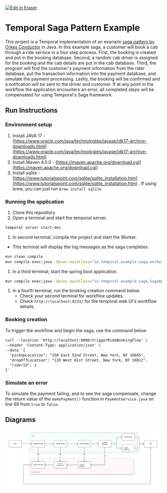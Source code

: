 <p><a target="_blank" href="https://app.eraser.io/workspace/zH8u7jsYJsNPrsoeE8PQ" id="edit-in-eraser-github-link"><img alt="Edit in Eraser" src="https://firebasestorage.googleapis.com/v0/b/second-petal-295822.appspot.com/o/images%2Fgithub%2FOpen%20in%20Eraser.svg?alt=media&amp;token=968381c8-a7e7-472a-8ed6-4a6626da5501"></a></p>

# Temporal Saga Pattern Example
This project is a Temporal implementation of an example [﻿saga pattern by Orkes Conductor](https://github.com/conductor-sdk/conductor-examples-saga-pattern) in Java. In this example saga, a customer will book a cab through a ride service in a four step process. First, the booking is created and put in the booking database. Second, a random cab driver is assigned for the booking and the cab details are put in the cab database. Third, the program will find the customer's payment information from the rider database, put the transaction information into the payment database, and simulate the payment processing. Lastly, the booking will be confirmed and a notifcation will be sent to the driver and customer. If at any point in the workflow the application encounters an error, all completed steps will be compensated for using Temporal's Saga framework.

## Run Instructions
### Environment setup
1. Install JAVA 17 - [﻿https://www.oracle.com/java/technologies/javase/jdk17-archive-downloads.html](https://www.oracle.com/java/technologies/javase/jdk17-archive-downloads.html) 
2. Install Maven 4.0.0 - [﻿https://maven.apache.org/download.cgi](https://maven.apache.org/download.cgi) 
3. Install sqlite - [﻿https://www.tutorialspoint.com/sqlite/sqlite_installation.htm](https://www.tutorialspoint.com/sqlite/sqlite_installation.htm) .
If using brew, you can just run `brew install sqlite` 
### Running the application
1. Clone this repository
2. Open a terminal and start the temporal server.
```bash
temporal server start-dev
```
1. In second terminal, compile the project and start the Worker.
- This terminal will display the log messages as the saga completes.
```bash
mvn clean compile
mvn compile exec:java -Dexec.mainClass="io.temporal.example.saga.workers.SagaWorker"
```
1. In a third terminal, start the spring boot application.
```bash
mvn compile exec:java -Dexec.mainClass="io.temporal.example.saga.SagaApplication"
```
1. In a fourth terminal, run the booking creation command below.
    - Check your second terminal for workflow updates.
    - Check `http://localhost:8233/`  for the temporal web UI's workflow details.
### Booking creation
To trigger the workflow and begin the saga, use the command below

```
curl --location 'http://localhost:8080/triggerRideBookingFlow' \
--header 'Content-Type: application/json' \
--data '{
  "pickUpLocation": "150 East 52nd Street, New York, NY 10045",
  "dropOffLocation": "120 West 81st Street, New York, NY 10012",
  "riderId": 1
}'
```
### Simulate an error
To simulate the payment failing, and to see the saga compensate, change the return value of the `makePayment()` function in `PaymentService.java` on line 69 from `true` to `false`.




<!-- eraser-additional-content -->
## Diagrams
<!-- eraser-additional-files -->
<a href="/README-flowchart-1.eraserdiagram" data-element-id="Rut-D4zjPKkGS90fxpNnZ"><img src="/.eraser/zH8u7jsYJsNPrsoeE8PQ___3S81KJ4sa8RWOkPCr1eDghU5uCT2___---diagram----b8f45da0f41eff7db052e18f93eb9f55.png" alt="" data-element-id="Rut-D4zjPKkGS90fxpNnZ" /></a>
<!-- end-eraser-additional-files -->
<!-- end-eraser-additional-content -->
<!--- Eraser file: https://app.eraser.io/workspace/zH8u7jsYJsNPrsoeE8PQ --->
